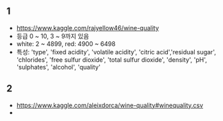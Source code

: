 ## 1
- https://www.kaggle.com/rajyellow46/wine-quality
- 등급 0 ~ 10, 3 ~ 9까지 있음
- white: 2 ~ 4899, red: 4900 ~ 6498
- 특성: 'type', 'fixed acidity', 'volatile acidity', 'citric acid','residual sugar', 'chlorides', 'free sulfur dioxide',
       'total sulfur dioxide', 'density', 'pH', 'sulphates', 'alcohol',
       'quality'
## 2
- https://www.kaggle.com/aleixdorca/wine-quality#winequality.csv
- 
